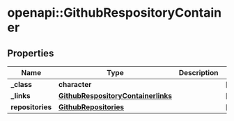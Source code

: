 # openapi::GithubRespositoryContainer


## Properties
Name | Type | Description | Notes
------------ | ------------- | ------------- | -------------
**_class** | **character** |  | [optional] 
**_links** | [**GithubRespositoryContainerlinks**](GithubRespositoryContainerlinks.md) |  | [optional] 
**repositories** | [**GithubRepositories**](GithubRepositories.md) |  | [optional] 


